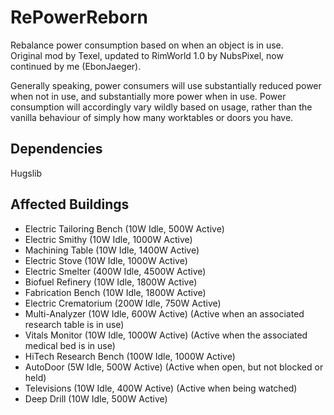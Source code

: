 # RePowerReborn
Rebalance power consumption based on when an object is in use.  
Original mod by Texel, updated to RimWorld 1.0 by NubsPixel, now continued by me (EbonJaeger).

Generally speaking, power consumers will use substantially reduced power when not in use, and substantially more power when in use. Power consumption will accordingly vary wildly based on usage, rather than the vanilla behaviour of simply how many worktables or doors you have.

## Dependencies
Hugslib

## Affected Buildings
  - Electric Tailoring Bench (10W Idle, 500W Active)
  - Electric Smithy (10W Idle, 1000W Active)
  - Machining Table (10W Idle, 1400W Active)
  - Electric Stove (10W Idle, 1000W Active)
  - Electric Smelter (400W Idle, 4500W Active)
  - Biofuel Refinery (10W Idle, 1800W Active)
  - Fabrication Bench (10W Idle, 1800W Active)
  - Electric Crematorium (200W Idle, 750W Active)
  - Multi-Analyzer (10W Idle, 600W Active) (Active when an associated research table is in use)
  - Vitals Monitor (10W Idle, 1000W Active) (Active when the associated medical bed is in use)
  - HiTech Research Bench (100W Idle, 1000W Active)
  - AutoDoor (5W Idle, 500W Active) (Active when open, but not blocked or held)
  - Televisions (10W Idle, 400W Active) (Active when being watched)
  - Deep Drill (10W Idle, 500W Active)
